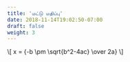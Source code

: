 ```yaml
---
title: 'மட்டு மதிப்பு'
date: 2018-11-14T19:02:50-07:00
draft: false
weight: 3
---
```



\\[ x = {-b \pm \sqrt{b^2-4ac} \over 2a} \\]